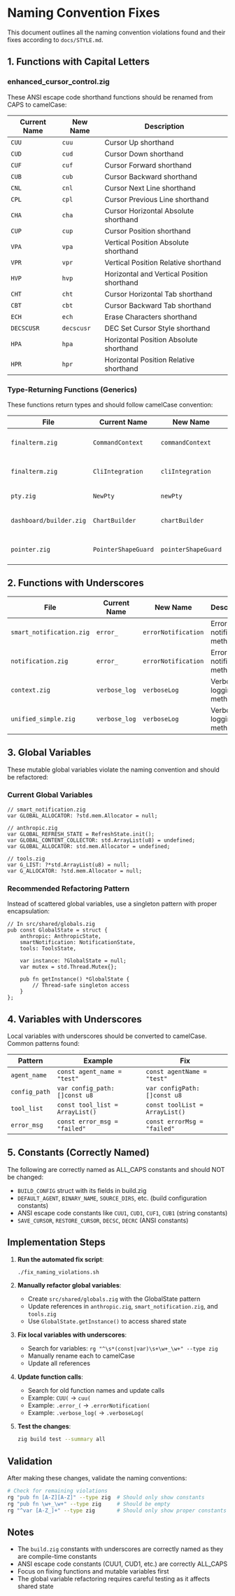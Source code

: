 # Naming Convention Fixes

This document outlines all the naming convention violations found and their fixes according to `docs/STYLE.md`.

## 1. Functions with Capital Letters

### enhanced_cursor_control.zig
These ANSI escape code shorthand functions should be renamed from CAPS to camelCase:

| Current Name | New Name | Description |
|-------------|----------|-------------|
| `CUU` | `cuu` | Cursor Up shorthand |
| `CUD` | `cud` | Cursor Down shorthand |
| `CUF` | `cuf` | Cursor Forward shorthand |
| `CUB` | `cub` | Cursor Backward shorthand |
| `CNL` | `cnl` | Cursor Next Line shorthand |
| `CPL` | `cpl` | Cursor Previous Line shorthand |
| `CHA` | `cha` | Cursor Horizontal Absolute shorthand |
| `CUP` | `cup` | Cursor Position shorthand |
| `VPA` | `vpa` | Vertical Position Absolute shorthand |
| `VPR` | `vpr` | Vertical Position Relative shorthand |
| `HVP` | `hvp` | Horizontal and Vertical Position shorthand |
| `CHT` | `cht` | Cursor Horizontal Tab shorthand |
| `CBT` | `cbt` | Cursor Backward Tab shorthand |
| `ECH` | `ech` | Erase Characters shorthand |
| `DECSCUSR` | `decscusr` | DEC Set Cursor Style shorthand |
| `HPA` | `hpa` | Horizontal Position Absolute shorthand |
| `HPR` | `hpr` | Horizontal Position Relative shorthand |

### Type-Returning Functions (Generics)
These functions return types and should follow camelCase convention:

| File | Current Name | New Name | Type |
|------|-------------|----------|------|
| `finalterm.zig` | `CommandContext` | `commandContext` | Generic type function |
| `finalterm.zig` | `CliIntegration` | `cliIntegration` | Generic type function |
| `pty.zig` | `NewPty` | `newPty` | Constructor function |
| `dashboard/builder.zig` | `ChartBuilder` | `chartBuilder` | Generic type function |
| `pointer.zig` | `PointerShapeGuard` | `pointerShapeGuard` | Generic type function |

## 2. Functions with Underscores

| File | Current Name | New Name | Description |
|------|-------------|----------|-------------|
| `smart_notification.zig` | `error_` | `errorNotification` | Error notification method |
| `notification.zig` | `error_` | `errorNotification` | Error notification method |
| `context.zig` | `verbose_log` | `verboseLog` | Verbose logging method |
| `unified_simple.zig` | `verbose_log` | `verboseLog` | Verbose logging method |

## 3. Global Variables

These mutable global variables violate the naming convention and should be refactored:

### Current Global Variables
```zig
// smart_notification.zig
var GLOBAL_ALLOCATOR: ?std.mem.Allocator = null;

// anthropic.zig  
var GLOBAL_REFRESH_STATE = RefreshState.init();
var GLOBAL_CONTENT_COLLECTOR: std.ArrayList(u8) = undefined;
var GLOBAL_ALLOCATOR: std.mem.Allocator = undefined;

// tools.zig
var G_LIST: ?*std.ArrayList(u8) = null;
var G_ALLOCATOR: ?std.mem.Allocator = null;
```

### Recommended Refactoring Pattern

Instead of scattered global variables, use a singleton pattern with proper encapsulation:

```zig
// In src/shared/globals.zig
pub const GlobalState = struct {
    anthropic: AnthropicState,
    smartNotification: NotificationState,
    tools: ToolsState,
    
    var instance: ?GlobalState = null;
    var mutex = std.Thread.Mutex{};
    
    pub fn getInstance() *GlobalState {
        // Thread-safe singleton access
    }
};
```

## 4. Variables with Underscores

Local variables with underscores should be converted to camelCase. Common patterns found:

| Pattern | Example | Fix |
|---------|---------|-----|
| `agent_name` | `const agent_name = "test"` | `const agentName = "test"` |
| `config_path` | `var config_path: []const u8` | `var configPath: []const u8` |
| `tool_list` | `const tool_list = ArrayList()` | `const toolList = ArrayList()` |
| `error_msg` | `const error_msg = "failed"` | `const errorMsg = "failed"` |

## 5. Constants (Correctly Named)

The following are correctly named as ALL_CAPS constants and should NOT be changed:

- `BUILD_CONFIG` struct with its fields in build.zig
- `DEFAULT_AGENT`, `BINARY_NAME`, `SOURCE_DIRS`, etc. (build configuration constants)
- ANSI escape code constants like `CUU1`, `CUD1`, `CUF1`, `CUB1` (string constants)
- `SAVE_CURSOR`, `RESTORE_CURSOR`, `DECSC`, `DECRC` (ANSI constants)

## Implementation Steps

1. **Run the automated fix script**:
   ```bash
   ./fix_naming_violations.sh
   ```

2. **Manually refactor global variables**:
   - Create `src/shared/globals.zig` with the GlobalState pattern
   - Update references in `anthropic.zig`, `smart_notification.zig`, and `tools.zig`
   - Use `GlobalState.getInstance()` to access shared state

3. **Fix local variables with underscores**:
   - Search for variables: `rg "^\s*(const|var)\s+\w+_\w+" --type zig`
   - Manually rename each to camelCase
   - Update all references

4. **Update function calls**:
   - Search for old function names and update calls
   - Example: `CUU(` → `cuu(`
   - Example: `.error_(` → `.errorNotification(`
   - Example: `.verbose_log(` → `.verboseLog(`

5. **Test the changes**:
   ```bash
   zig build test --summary all
   ```

## Validation

After making these changes, validate the naming conventions:

```bash
# Check for remaining violations
rg "pub fn [A-Z][A-Z]" --type zig  # Should only show constants
rg "pub fn \w+_\w+" --type zig     # Should be empty
rg "^var [A-Z_]+" --type zig       # Should only show proper constants
```

## Notes

- The `build.zig` constants with underscores are correctly named as they are compile-time constants
- ANSI escape code constants (CUU1, CUD1, etc.) are correctly ALL_CAPS
- Focus on fixing functions and mutable variables first
- The global variable refactoring requires careful testing as it affects shared state